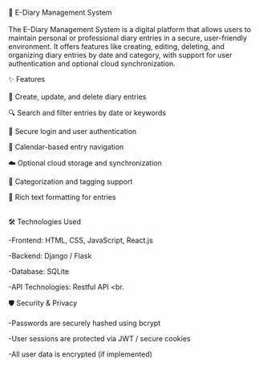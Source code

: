 
📘 E-Diary Management System <br><br>
The E-Diary Management System is a digital platform that allows users to maintain personal or professional diary entries in a secure, user-friendly environment. It offers features like creating, editing, deleting, and organizing diary entries by date and category, with support for user authentication and optional cloud synchronization.

✨ Features <br> <br>
📝 Create, update, and delete diary entries

🔍 Search and filter entries by date or keywords

🔐 Secure login and user authentication

📅 Calendar-based entry navigation

☁️ Optional cloud storage and synchronization

📂 Categorization and tagging support

🎨 Rich text formatting for entries  <br><br>

🛠️ Technologies Used

-Frontend: HTML, CSS, JavaScript, React.js

-Backend:  Django / Flask

-Database: SQLite

-API Technologies: Restful API <br.<br>

🛡️ Security & Privacy <br><br>
-Passwords are securely hashed using bcrypt

-User sessions are protected via JWT / secure cookies

-All user data is encrypted (if implemented)


